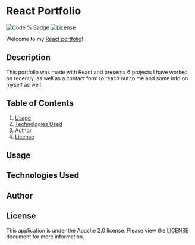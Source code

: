 # React Portfolio
![Code % Badge](https://img.shields.io/github/languages/top/coderbennett/react-portfolio) [![License](https://img.shields.io/badge/License-Apache_2.0-blue.svg)](https://opensource.org/licenses/Apache-2.0)

Welcome to my <a href="" target="_blank">React portfolio</a>!

## Description
This portfolio was made with React and presents 6 projects I have worked on recently, as well as a contact form to reach out to me and some info on myself as well.

## Table of Contents
1. [Usage](#usage)
2. [Technologies Used](#technologies-used)
3. [Author](#author)
4. [License](#license)

## Usage

## Technologies Used

## Author

## License
This application is under the Apache 2.0 license. Please view the [LICENSE](LICENSE.txt) document for more information.